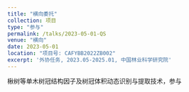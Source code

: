 ```yaml
---
title: "横向委托"
collection: 项目
type: "参与"
permalink: /talks/2023-05-01-QS
venue: "横向"
date: 2023-05-01
location: "项目号: CAFYBB2022ZB002"
excerpt: '外协任务, 2023.05-2025.01, 中国林业科学研究院'
---
```


楸树等单木树冠结构因子及树冠体积动态识别与提取技术，参与

